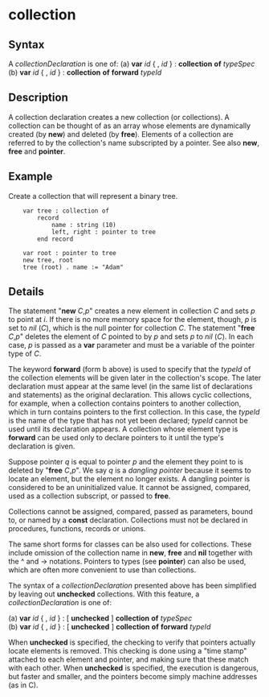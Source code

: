 
# collection

## Syntax
A _collectionDeclaration_ is one of:   (a) **var** _id_ { , _id_ } : **collection** **of** _typeSpec_   (b) **var** _id_ { , _id_ } : **collection** **of** **forward** _typeId_

## Description
A collection declaration creates a new collection (or collections). A collection can be thought of as an array whose elements are dynamically created (by **new**) and deleted (by **free**). Elements of a collection are referred to by the collection's name subscripted by a pointer. See also **new**, **free** and **pointer**.


## Example
Create a collection that will represent a binary tree.

        var tree : collection of
            record
                name : string (10)
                left, right : pointer to tree
            end record
        
        var root : pointer to tree
        new tree, root
        tree (root) . name := "Adam"
## Details
The statement "**new** _C_,_p_" creates a new element in collection _C_ and sets _p_ to point at _i_. If there is no more memory space for the element, though, _p_ is set to _nil_ (_C_), which is the null pointer for collection _C_. The statement "**free** _C_,_p_" deletes the element of _C_ pointed to by _p_ and sets _p_ to _nil_ (_C_). In each case, _p_ is passed as a **var** parameter and must be a variable of the pointer type of _C_.

The keyword **forward** (form b above) is used to specify that the _typeId_ of the collection elements will be given later in the collection's scope. The later declaration must appear at the same level (in the same list of declarations and statements) as the original declaration. This allows cyclic collections, for example, when a collection contains pointers to another collection, which in turn contains pointers to the first collection. In this case, the _typeId_ is the name of the type that has not yet been declared; _typeId_ cannot be used until its declaration appears. A collection whose element type is **forward** can be used only to declare pointers to it until the type's declaration is given.

Suppose pointer _q_ is equal to pointer _p_ and the element they point to is deleted by "**free** _C_,_p_". We say _q_ is a _dangling pointer_ because it seems to locate an element, but the element no longer exists. A dangling pointer is considered to be an uninitialized value. It cannot be assigned, compared, used as a collection subscript, or passed to **free**.

Collections cannot be assigned, compared, passed as parameters, bound to, or named by a **const** declaration. Collections must not be declared in procedures, functions, records or unions.

The same short forms for classes can be also used for collections. These include omission of the collection name in **new**, **free** and **nil** together with the ^ and -> notations. Pointers to types (see **pointer**) can also be used, which are often more convenient to use than collections.

The syntax of a _collectionDeclaration_ presented above has been simplified by leaving out **unchecked** collections. With this feature, a _collectionDeclaration_ is one of:


(a) **var** _id_ { , _id_ } : [ **unchecked** ] **collection** **of** _typeSpec_  
(b) **var** _id_ { , _id_ } : [ **unchecked** ] **collection** **of** **forward** _typeId_  


When **unchecked** is specified, the checking to verify that pointers actually locate elements is removed. This checking is done using a "time stamp" attached to each element and  pointer, and making sure that these match with each other. When **unchecked** is specified, the execution is dangerous, but faster and smaller, and the pointers become simply machine addresses (as in C).

